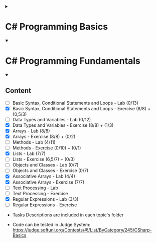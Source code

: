 <details>
  <summary> <h1> C# Programming Basics </h1> </summary>
</details>

<details open>
  <summary> <h1> C# Programming Fundamentals </h1> </summary>

<details open>
  <summary> <h2> Content </h2> </summary>
  
- [ ] Basic Syntax, Conditional Statements and Loops - Lab	(0/13)
- [x] Basic Syntax, Conditional Statements and Loops - Exercise (8/8) + (0,5/3)
- [ ] Data Types and Variables - Lab (0/12)
- [x] Data Types and Variables - Exercise (8/8) + (1/3)
- [x] Arrays - Lab (8/8)
- [x] Arrays - Exercise (8/8) + (0/2)
- [ ] Methods - Lab (4/11)
- [ ] Methods - Exercise (0/10) + (0/1)
- [x] Lists - Lab (7/7)
- [ ] Lists - Exercise (6,5/7) + (0/3)
- [ ] Objects and Classes - Lab (0/7)
- [ ] Objects and Classes - Exercise (0/7)
- [x] Associative Arrays - Lab (4/4)
- [x] Associative Arrays - Exercise (7/7)
- [ ] Text Processing - Lab
- [ ] Text Processing - Exercise
- [x] Regular Expressions - Lab (3/3)
- [ ] Regular Expressions - Exercise
</details>
</details>

- Tasks Descriptions are included in each topic's folder

- Code can be tested in Judge System: 
https://judge.softuni.org/Contests/#!/List/ByCategory/245/CSharp-Basics
